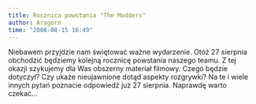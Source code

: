 ```yaml
---
title: Rocznica powstania "The Modders"
author: Aragorn
time: "2008-08-15 16:49"
---
```


Niebawem przyjdzie nam świętować ważne wydarzenie. 
Otóż 27 sierpnia obchodzić będziemy kolejną rocznicę powstania naszego teamu. 
Z tej okazji szykujemy dla Was obszerny materiał filmowy. 
Czego będzie dotyczył? Czy ukaże nieujawnione dotąd aspekty rozgrywki? 
Na te i wiele innych pytań poznacie odpowiedź już 27 sierpnia. 
Naprawdę warto czekać...